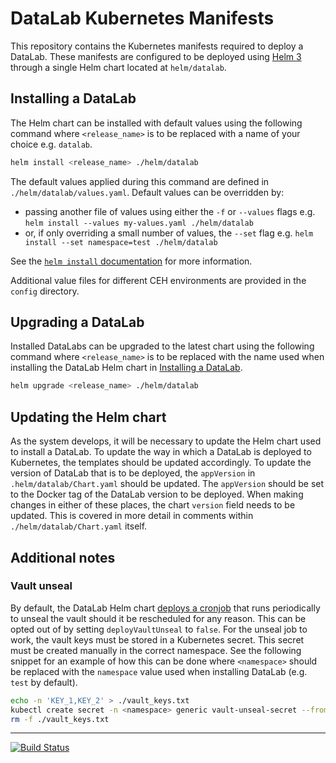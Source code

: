 # DataLab Kubernetes Manifests

This repository contains the Kubernetes manifests required to deploy a DataLab. 
These manifests are configured to be deployed using [Helm 3](https://helm.sh/) through a single Helm chart located at `helm/datalab`.

## Installing a DataLab

The Helm chart can be installed with default values using the following command where `<release_name>` is to be replaced with a name of your choice e.g. `datalab`.

```bash
helm install <release_name> ./helm/datalab
```

The default values applied during this command are defined in `./helm/datalab/values.yaml`.
Default values can be overridden by:

- passing another file of values using either the `-f` or `--values` flags e.g. `helm install --values my-values.yaml ./helm/datalab`
- or, if only overriding a small number of values, the `--set` flag e.g. `helm install --set namespace=test ./helm/datalab`

See the [`helm install` documentation](https://helm.sh/docs/helm/helm_install/) for more information.

Additional value files for different CEH environments are provided in the `config` directory.

## Upgrading a DataLab

Installed DataLabs can be upgraded to the latest chart using the following command where `<release_name>` is to be replaced with the name used when installing the DataLab Helm chart in [Installing a DataLab](#installing-a-datalab).

```bash
helm upgrade <release_name> ./helm/datalab
```

## Updating the Helm chart

As the system develops, it will be necessary to update the Helm chart used to install a DataLab. 
To update the way in which a DataLab is deployed to Kubernetes, the templates should be updated accordingly.
To update the version of DataLab that is to be deployed, the `appVersion` in `.helm/datalab/Chart.yaml` should be updated.
The `appVersion` should be set to the Docker tag of the DataLab version to be deployed.
When making changes in either of these places, the chart `version` field needs to be updated. 
This is covered in more detail in comments within `./helm/datalab/Chart.yaml` itself. 

## Additional notes

### Vault unseal

By default, the DataLab Helm chart [deploys a cronjob](helm/datalab/templates/vault/vault-unseal-cronjob.yml) that runs periodically to unseal the vault should it be rescheduled for any reason.
This can be opted out of by setting `deployVaultUnseal` to `false`.
For the unseal job to work, the vault keys must be stored in a Kubernetes secret. 
This secret must be created manually in the correct namespace. 
See the following snippet for an example of how this can be done where `<namespace>` should be replaced with the `namespace` value used when installing DataLab (e.g. `test` by default).

```bash
echo -n 'KEY_1,KEY_2' > ./vault_keys.txt
kubectl create secret -n <namespace> generic vault-unseal-secret --from-file=./vault_keys.txt
rm -f ./vault_keys.txt
```

---

[![Build Status](https://github.com/NERC-CEH/datalab-k8s-manifests/workflows/Push%20action/badge.svg)](https://github.com/NERC-CEH/datalab-k8s-manifests/workflows/Push%20action/badge.svg)
